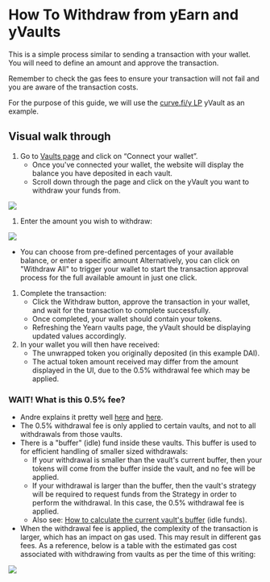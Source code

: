 # How To Withdraw from yEarn and yVaults

This is a simple process similar to sending a transaction with your wallet. You will need to define an amount and approve the transaction.

Remember to check the gas fees to ensure your transaction will not fail and you are aware of the transaction costs.

For the purpose of this guide, we will use the [curve.fi/y LP](https://www.curve.fi/iearn/) yVault as an example.

## Visual walk through

1. Go to [Vaults page](https://yearn.finance/vaults) and click on “Connect your wallet”.
   - Once you've connected your wallet, the website will display the balance you have deposited in each vault.
   - Scroll down through the page and click on the yVault you want to withdraw your funds from.

![](https://i.imgur.com/DzylU6s.png)

1. Enter the amount you wish to withdraw:

![](https://i.imgur.com/69A6y2Q.png)

- You can choose from pre-defined percentages of your available balance, or enter a specific amount Alternatively, you can click on "Withdraw All" to trigger your wallet to start the transaction approval process for the full available amount in just one click.

1. Complete the transaction:
   - Click the Withdraw button, approve the transaction in your wallet, and wait for the transaction to complete successfully.
   - Once completed, your wallet should contain your tokens.
   - Refreshing the Yearn vaults page, the yVault should be displaying updated values accordingly.
2. In your wallet you will then have received:
   - The unwrapped token you originally deposited \(in this example DAI\).
   - The actual token amount received may differ from the amount displayed in the UI, due to the 0.5% withdrawal fee which may be applied.

### WAIT! What is this 0.5% fee?

- Andre explains it pretty well [here](https://www.youtube.com/watch?v=bdC3rNDChbw&feature=youtu.be&t=637) and [here](https://www.youtube.com/watch?v=bdC3rNDChbw&feature=youtu.be&t=1254).
- The 0.5% withdrawal fee is only applied to certain vaults, and not to all withdrawals from those vaults.
- There is a "buffer" \(idle\) fund inside these vaults. This buffer is used to for efficient handling of smaller sized withdrawals:
  - If your withdrawal is smaller than the vault's current buffer, then your tokens will come from the buffer inside the vault, and no fee will be applied.
  - If your withdrawal is larger than the buffer, then the vault's strategy will be required to request funds from the Strategy in order to perform the withdrawal. In this case, the 0.5% withdrawal fee is applied.
  - Also see: [How to calculate the current vault's buffer](https://docs.yearn.finance/faq#what-are-the-fees) \(idle funds\).
- When the withdrawal fee is applied, the complexity of the transaction is larger, which has an impact on gas used. This may result in different gas fees. As a reference, below is a table with the estimated gas cost associated with withdrawing from vaults as per the time of this writing:

![](https://i.imgur.com/ZN15p1S.png)
